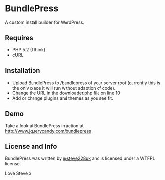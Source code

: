 # BundlePress
A custom install builder for WordPress.

## Requires
* PHP 5.2 (I think)
* cURL

## Installation
* Upload BundlePress to /bundlepress of your server root (currently this is the only place it will run without adaption of code).
* Change the URL in the downloader.php file on line 10
* Add or change plugins and themes as you see fit.

## Demo
Take a look at BundlePress in action at http://www.jquerycandy.com/bundlepress

## License and Info
BundlePress was written by [@steve228uk](http://www.twitter.com/steve228uk) and is licensed under a WTFPL license. 


Love Steve x